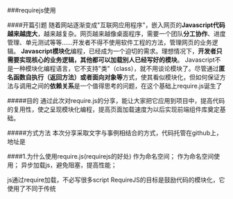 ###requirejs使用

####开篇引题
随着网站逐渐变成"互联网应用程序"，嵌入网页的**Javascript代码越来越庞大**，越来越复杂。网页越来越像桌面程序，需要一个团队**分工协作**、进度管理、单元测试等等......开发者不得不使用软件工程的方法，管理网页的业务逻辑。
**Javascript模块化**编程，已经成为一个迫切的需求。理想情况下，**开发者只需要实现核心的业务逻辑，其他都可以加载别人已经写好的模块**。
Javascript不是一种模块化编程语言，它不支持"类"（class），就不用谈论模块了。尽管通过**匿名函数自执行（返回方法）或者面向对象等**方式，使其看似模块化，但如何保证方法与调用之间的**依赖关系**是一个值得思考的问题，在这个基础上require.js诞生了

#####目的
通过此次对require.js的分享，能让大家把它应用到项目中，提高代码的复用性，使之呈现模块化编程，提高页面加载速度为以后实现前端组件库奠定基础。

#####方式方法
本次分享采取文字与事例相结合的方式，代码托管在github上，地址是

####1.为什么使用require.js(requirejs的好处)
作为命名空间；
作为命名空间使用；
异步加载js，避免阻塞，提高性能；

js通过require加载，不必写很多script
RequireJS的目标是鼓励代码的模块化，它使用了不同于传统<script>标签的脚本加载步骤。可以用它来加速、优化代码，但其主要目的还是为了代码的模块化。它鼓励在使用脚本时以module ID替代URL地址。



```javascript
   function showNum(){
        alert(222);
    }
```

